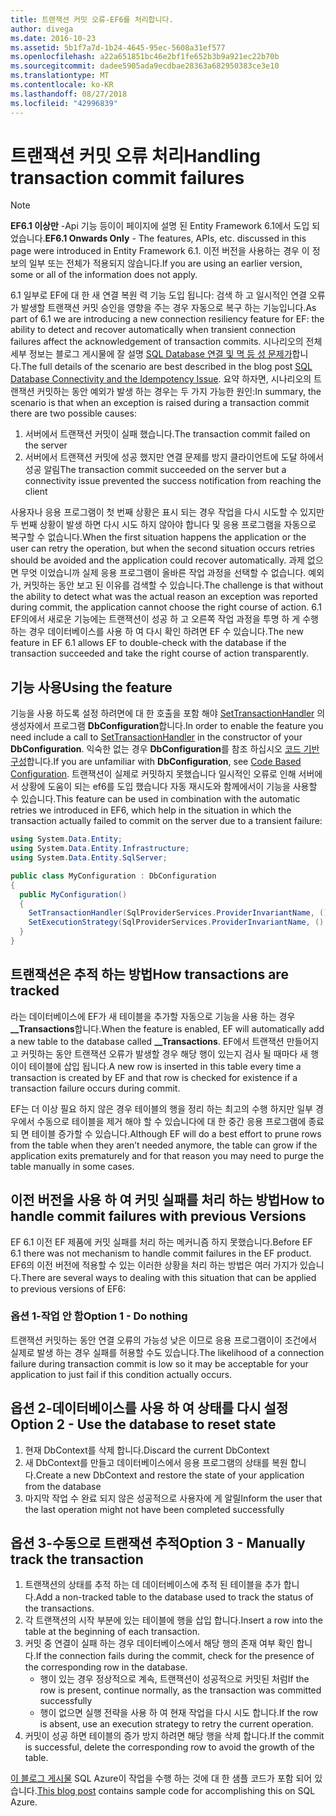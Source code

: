 ```yaml
---
title: 트랜잭션 커밋 오류-EF6를 처리합니다.
author: divega
ms.date: 2016-10-23
ms.assetid: 5b1f7a7d-1b24-4645-95ec-5608a31ef577
ms.openlocfilehash: a22a651851bc46e2bf1fe652b3b9a921ec22b70b
ms.sourcegitcommit: dadee5905ada9ecdbae28363a682950383ce3e10
ms.translationtype: MT
ms.contentlocale: ko-KR
ms.lasthandoff: 08/27/2018
ms.locfileid: "42996839"
---
```

# <a name="handling-transaction-commit-failures"></a><span data-ttu-id="9b410-102">트랜잭션 커밋 오류 처리</span><span class="sxs-lookup"><span data-stu-id="9b410-102">Handling transaction commit failures</span></span>
> [!NOTE]
> <span data-ttu-id="9b410-103">**EF6.1 이상만** -Api 기능 등이이 페이지에 설명 된 Entity Framework 6.1에서 도입 되었습니다.</span><span class="sxs-lookup"><span data-stu-id="9b410-103">**EF6.1 Onwards Only** - The features, APIs, etc. discussed in this page were introduced in Entity Framework 6.1.</span></span> <span data-ttu-id="9b410-104">이전 버전을 사용하는 경우 이 정보의 일부 또는 전체가 적용되지 않습니다.</span><span class="sxs-lookup"><span data-stu-id="9b410-104">If you are using an earlier version, some or all of the information does not apply.</span></span>  

<span data-ttu-id="9b410-105">6.1 일부로 EF에 대 한 새 연결 복원 력 기능 도입 됩니다: 검색 하 고 일시적인 연결 오류가 발생할 트랜잭션 커밋 승인을 영향을 주는 경우 자동으로 복구 하는 기능입니다.</span><span class="sxs-lookup"><span data-stu-id="9b410-105">As part of 6.1 we are introducing a new connection resiliency feature for EF: the ability to detect and recover automatically when transient connection failures affect the acknowledgement of transaction commits.</span></span> <span data-ttu-id="9b410-106">시나리오의 전체 세부 정보는 블로그 게시물에 잘 설명 [SQL Database 연결 및 멱 등 성 문제가](http://blogs.msdn.com/b/adonet/archive/2013/03/11/sql-database-connectivity-and-the-idempotency-issue.aspx)합니다.</span><span class="sxs-lookup"><span data-stu-id="9b410-106">The full details of the scenario are best described in the blog post [SQL Database Connectivity and the Idempotency Issue](http://blogs.msdn.com/b/adonet/archive/2013/03/11/sql-database-connectivity-and-the-idempotency-issue.aspx).</span></span>  <span data-ttu-id="9b410-107">요약 하자면, 시나리오의 트랜잭션 커밋하는 동안 예외가 발생 하는 경우는 두 가지 가능한 원인:</span><span class="sxs-lookup"><span data-stu-id="9b410-107">In summary, the scenario is that when an exception is raised during a transaction commit there are two possible causes:</span></span>  

1. <span data-ttu-id="9b410-108">서버에서 트랜잭션 커밋이 실패 했습니다.</span><span class="sxs-lookup"><span data-stu-id="9b410-108">The transaction commit failed on the server</span></span>
2. <span data-ttu-id="9b410-109">서버에서 트랜잭션 커밋에 성공 했지만 연결 문제를 방지 클라이언트에 도달 하에서 성공 알림</span><span class="sxs-lookup"><span data-stu-id="9b410-109">The transaction commit succeeded on the server but a connectivity issue prevented the success notification from reaching the client</span></span>  

<span data-ttu-id="9b410-110">사용자나 응용 프로그램이 첫 번째 상황은 표시 되는 경우 작업을 다시 시도할 수 있지만 두 번째 상황이 발생 하면 다시 시도 하지 않아야 합니다 및 응용 프로그램을 자동으로 복구할 수 없습니다.</span><span class="sxs-lookup"><span data-stu-id="9b410-110">When the first situation happens the application or the user can retry the operation, but when the second situation occurs retries should be avoided and the application could recover automatically.</span></span> <span data-ttu-id="9b410-111">과제 없으면 무엇 이었습니까 실제 응용 프로그램이 올바른 작업 과정을 선택할 수 없습니다. 예외가, 커밋하는 동안 보고 된 이유를 검색할 수 있습니다.</span><span class="sxs-lookup"><span data-stu-id="9b410-111">The challenge is that without the ability to detect what was the actual reason an exception was reported during commit, the application cannot choose the right course of action.</span></span> <span data-ttu-id="9b410-112">6.1 EF의에서 새로운 기능에는 트랜잭션이 성공 하 고 오른쪽 작업 과정을 투명 하 게 수행 하는 경우 데이터베이스를 사용 하 여 다시 확인 하려면 EF 수 있습니다.</span><span class="sxs-lookup"><span data-stu-id="9b410-112">The new feature in EF 6.1 allows EF to double-check with the database if the transaction succeeded and take the right course of action transparently.</span></span>  

## <a name="using-the-feature"></a><span data-ttu-id="9b410-113">기능 사용</span><span class="sxs-lookup"><span data-stu-id="9b410-113">Using the feature</span></span>  

<span data-ttu-id="9b410-114">기능을 사용 하도록 설정 하려면에 대 한 호출을 포함 해야 [SetTransactionHandler](https://msdn.microsoft.com/library/system.data.entity.dbconfiguration.setdefaulttransactionhandler.aspx) 의 생성자에서 프로그램 **DbConfiguration**합니다.</span><span class="sxs-lookup"><span data-stu-id="9b410-114">In order to enable the feature you need include a call to [SetTransactionHandler](https://msdn.microsoft.com/library/system.data.entity.dbconfiguration.setdefaulttransactionhandler.aspx) in the constructor of your **DbConfiguration**.</span></span> <span data-ttu-id="9b410-115">익숙한 없는 경우 **DbConfiguration**를 참조 하십시오 [코드 기반 구성](~/ef6/fundamentals/configuring/code-based.md)합니다.</span><span class="sxs-lookup"><span data-stu-id="9b410-115">If you are unfamiliar with **DbConfiguration**, see [Code Based Configuration](~/ef6/fundamentals/configuring/code-based.md).</span></span> <span data-ttu-id="9b410-116">트랜잭션이 실제로 커밋하지 못했습니다 일시적인 오류로 인해 서버에서 상황에 도움이 되는 ef6를 도입 했습니다 자동 재시도와 함께에서이 기능을 사용할 수 있습니다.</span><span class="sxs-lookup"><span data-stu-id="9b410-116">This feature can be used in combination with the automatic retries we introduced in EF6, which help in the situation in which the transaction actually failed to commit on the server due to a transient failure:</span></span>  

``` csharp
using System.Data.Entity;
using System.Data.Entity.Infrastructure;
using System.Data.Entity.SqlServer;

public class MyConfiguration : DbConfiguration  
{
  public MyConfiguration()  
  {  
    SetTransactionHandler(SqlProviderServices.ProviderInvariantName, () => new CommitFailureHandler());  
    SetExecutionStrategy(SqlProviderServices.ProviderInvariantName, () => new SqlAzureExecutionStrategy());  
  }  
}
```  

## <a name="how-transactions-are-tracked"></a><span data-ttu-id="9b410-117">트랜잭션은 추적 하는 방법</span><span class="sxs-lookup"><span data-stu-id="9b410-117">How transactions are tracked</span></span>  

<span data-ttu-id="9b410-118">라는 데이터베이스에 EF가 새 테이블을 추가할 자동으로 기능을 사용 하는 경우 **__Transactions**합니다.</span><span class="sxs-lookup"><span data-stu-id="9b410-118">When the feature is enabled, EF will automatically add a new table to the database called **__Transactions**.</span></span> <span data-ttu-id="9b410-119">EF에서 트랜잭션 만들어지고 커밋하는 동안 트랜잭션 오류가 발생할 경우 해당 행이 있는지 검사 될 때마다 새 행이이 테이블에 삽입 됩니다.</span><span class="sxs-lookup"><span data-stu-id="9b410-119">A new row is inserted in this table every time a transaction is created by EF and that row is checked for existence if a transaction failure occurs during commit.</span></span>  

<span data-ttu-id="9b410-120">EF는 더 이상 필요 하지 않은 경우 테이블의 행을 정리 하는 최고의 수행 하지만 일부 경우에서 수동으로 테이블을 제거 해야 할 수 있습니다에 대 한 중간 응용 프로그램에 종료 되 면 테이블 증가할 수 있습니다.</span><span class="sxs-lookup"><span data-stu-id="9b410-120">Although EF will do a best effort to prune rows from the table when they aren’t needed anymore, the table can grow if the application exits prematurely and for that reason you may need to purge the table manually in some cases.</span></span>  

## <a name="how-to-handle-commit-failures-with-previous-versions"></a><span data-ttu-id="9b410-121">이전 버전을 사용 하 여 커밋 실패를 처리 하는 방법</span><span class="sxs-lookup"><span data-stu-id="9b410-121">How to handle commit failures with previous Versions</span></span>

<span data-ttu-id="9b410-122">EF 6.1 이전 EF 제품에 커밋 실패를 처리 하는 메커니즘 하지 못했습니다.</span><span class="sxs-lookup"><span data-stu-id="9b410-122">Before EF 6.1 there was not mechanism to handle commit failures in the EF product.</span></span> <span data-ttu-id="9b410-123">EF6의 이전 버전에 적용할 수 있는 이러한 상황을 처리 하는 방법은 여러 가지가 있습니다.</span><span class="sxs-lookup"><span data-stu-id="9b410-123">There are several ways to dealing with this situation that can be applied to previous versions of EF6:</span></span>  

### <a name="option-1---do-nothing"></a><span data-ttu-id="9b410-124">옵션 1-작업 안 함</span><span class="sxs-lookup"><span data-stu-id="9b410-124">Option 1 - Do nothing</span></span>  

<span data-ttu-id="9b410-125">트랜잭션 커밋하는 동안 연결 오류의 가능성 낮은 이므로 응용 프로그램이이 조건에서 실제로 발생 하는 경우 실패를 허용할 수도 있습니다.</span><span class="sxs-lookup"><span data-stu-id="9b410-125">The likelihood of a connection failure during transaction commit is low so it may be acceptable for your application to just fail if this condition actually occurs.</span></span>  

## <a name="option-2---use-the-database-to-reset-state"></a><span data-ttu-id="9b410-126">옵션 2-데이터베이스를 사용 하 여 상태를 다시 설정</span><span class="sxs-lookup"><span data-stu-id="9b410-126">Option 2 - Use the database to reset state</span></span>  

1. <span data-ttu-id="9b410-127">현재 DbContext를 삭제 합니다.</span><span class="sxs-lookup"><span data-stu-id="9b410-127">Discard the current DbContext</span></span>  
2. <span data-ttu-id="9b410-128">새 DbContext를 만들고 데이터베이스에서 응용 프로그램의 상태를 복원 합니다.</span><span class="sxs-lookup"><span data-stu-id="9b410-128">Create a new DbContext and restore the state of your application from the database</span></span>  
3. <span data-ttu-id="9b410-129">마지막 작업 수 완료 되지 않은 성공적으로 사용자에 게 알릴</span><span class="sxs-lookup"><span data-stu-id="9b410-129">Inform the user that the last operation might not have been completed successfully</span></span>  

## <a name="option-3---manually-track-the-transaction"></a><span data-ttu-id="9b410-130">옵션 3-수동으로 트랜잭션 추적</span><span class="sxs-lookup"><span data-stu-id="9b410-130">Option 3 - Manually track the transaction</span></span>  

1. <span data-ttu-id="9b410-131">트랜잭션의 상태를 추적 하는 데 데이터베이스에 추적 된 테이블을 추가 합니다.</span><span class="sxs-lookup"><span data-stu-id="9b410-131">Add a non-tracked table to the database used to track the status of the transactions.</span></span>  
2. <span data-ttu-id="9b410-132">각 트랜잭션의 시작 부분에 있는 테이블에 행을 삽입 합니다.</span><span class="sxs-lookup"><span data-stu-id="9b410-132">Insert a row into the table at the beginning of each transaction.</span></span>  
3. <span data-ttu-id="9b410-133">커밋 중 연결이 실패 하는 경우 데이터베이스에서 해당 행의 존재 여부 확인 합니다.</span><span class="sxs-lookup"><span data-stu-id="9b410-133">If the connection fails during the commit, check for the presence of the corresponding row in the database.</span></span>  
    - <span data-ttu-id="9b410-134">행이 있는 경우 정상적으로 계속, 트랜잭션이 성공적으로 커밋된 처럼</span><span class="sxs-lookup"><span data-stu-id="9b410-134">If the row is present, continue normally, as the transaction was committed successfully</span></span>  
    - <span data-ttu-id="9b410-135">행이 없으면 실행 전략을 사용 하 여 현재 작업을 다시 시도 합니다.</span><span class="sxs-lookup"><span data-stu-id="9b410-135">If the row is absent, use an execution strategy to retry the current operation.</span></span>  
4. <span data-ttu-id="9b410-136">커밋이 성공 하면 테이블의 증가 방지 하려면 해당 행을 삭제 합니다.</span><span class="sxs-lookup"><span data-stu-id="9b410-136">If the commit is successful, delete the corresponding row to avoid the growth of the table.</span></span>  

<span data-ttu-id="9b410-137">[이 블로그 게시물](http://blogs.msdn.com/b/adonet/archive/2013/03/11/sql-database-connectivity-and-the-idempotency-issue.aspx) SQL Azure이 작업을 수행 하는 것에 대 한 샘플 코드가 포함 되어 있습니다.</span><span class="sxs-lookup"><span data-stu-id="9b410-137">[This blog post](http://blogs.msdn.com/b/adonet/archive/2013/03/11/sql-database-connectivity-and-the-idempotency-issue.aspx) contains sample code for accomplishing this on SQL Azure.</span></span>  
